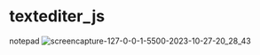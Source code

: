 # textediter_js
 notepad
![screencapture-127-0-0-1-5500-2023-10-27-20_28_43](https://github.com/Ansh-02/textediter_js/assets/144118177/1cc83413-195e-4586-8846-a72e3a397c05)
